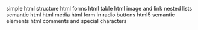 simple html structure
html forms
html table
html image and link
nested lists
semantic html
html media
html form in radio buttons
html5 semantic elements
html comments and special characters

